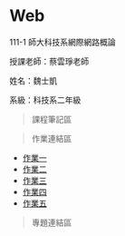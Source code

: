 # Web
111-1 師大科技系網際網路概論

授課老師：蔡雲琤老師

姓名：魏士凱

系級：科技系二年級

>課程筆記區


>作業連結區
+ [作業一](https://youtu.be/TV-MQ8EgHlI)
+ [作業二](https://youtu.be/pZL3aF1Iu70)
+ [作業三](https://youtu.be/lu0vb8R0z3E)
+ [作業四](https://youtu.be/SZJLZI_zNuM)
+ [作業五](https://youtu.be/WGKmyfanY7E)

>專題連結區

